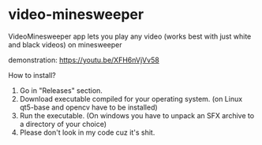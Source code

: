 # video-minesweeper
VideoMinesweeper app lets you play any video (works best with just white and black videos) on minesweeper

demonstration: https://youtu.be/XFH6nVjVv58

How to install?

1. Go in "Releases" section.
2. Download executable compiled for your operating system. (on Linux qt5-base and opencv have to be installed)
3. Run the executable. (On windows you have to unpack an SFX archive to a directory of your choice)
4. Please don't look in my code cuz it's shit.

